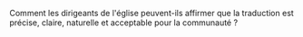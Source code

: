 Comment les dirigeants de l'église peuvent-ils affirmer que la traduction est précise, claire, naturelle et acceptable pour la communauté ?